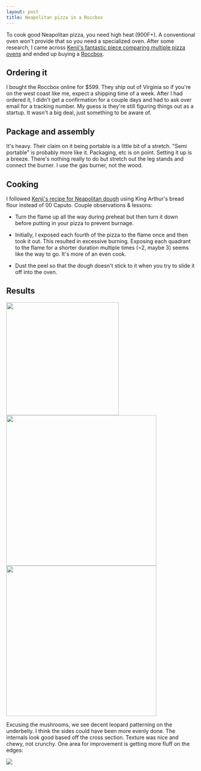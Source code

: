 ```yaml
---
layout: post
title: Neapolitan pizza in a Roccbox
---
```


To cook good Neapolitan pizza, you need high heat (900F+). A conventional oven won't provide that so you need a specialized oven. After some research, I came across [Kenji's fantastic piece comparing multiple pizza ovens](https://www.seriouseats.com/2017/05/best-backyard-pizza-ovens-review.html) and ended up buying a [Roccbox](https://www.roccbox.com/us/product/).

## Ordering it

I bought the Roccbox online for $599. They ship out of Virginia so if you're on the west coast like me, expect a shipping time of a week. After I had ordered it, I didn't get a confirmation for a couple days and had to ask over email for a tracking number. My guess is they're still figuring things out as a startup. It wasn't a big deal, just something to be aware of.

## Package and assembly

It's heavy. Their claim on it being portable is a little bit of a stretch. "Semi portable" is probably more like it. Packaging, etc is on point. Setting it up is a breeze. There's nothing really to do but stretch out the leg stands and connect the burner. I use the gas burner, not the wood.

## Cooking

I followed [Kenji's recipe for Neapolitan dough](https://www.seriouseats.com/recipes/2012/07/basic-neapolitan-pizza-dough-recipe.html#comments-32611) using King Arthur's bread flour instead of 00 Caputo. Couple observations & lessons:

* Turn the flame up all the way during preheat but then turn it down before putting in your pizza to prevent burnage.

* Initially, I exposed each fourth of the pizza to the flame once and then took it out. This resulted in excessive burning. Exposing each quadrant to the flame for a shorter duration multiple times (~2, maybe 3) seems like the way to go. It's more of an even cook.

* Dust the peel so that the dough doesn't stick to it when you try to slide it off into the oven.

## Results

<img src='https://i.imgur.com/i4zD9cwl.png' width="300px"/>
<img src='https://i.imgur.com/WihLe9j.png' width="400px"/>
<img src='https://i.imgur.com/kIBruQc.jpg' width="400px"/>

Excusing the mushrooms, we see decent leopard patterning on the underbelly. I think the sides could have been more evenly done. The internals look good based off the cross section. Texture was nice and chewy, not crunchy. One area for improvement is getting more fluff on the edges:

<img src='https://i.imgur.com/aFneW8j.gif'/>




